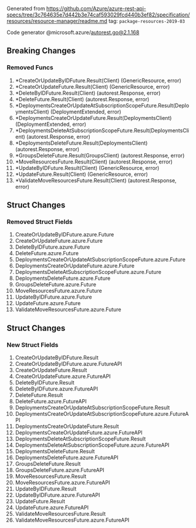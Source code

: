 Generated from https://github.com/Azure/azure-rest-api-specs/tree/3c764635e7d442b3e74caf593029fcd440b3ef82/specification/resources/resource-manager/readme.md tag: `package-resources-2019-03`

Code generator @microsoft.azure/autorest.go@2.1.168

## Breaking Changes

### Removed Funcs

1. *CreateOrUpdateByIDFuture.Result(Client) (GenericResource, error)
1. *CreateOrUpdateFuture.Result(Client) (GenericResource, error)
1. *DeleteByIDFuture.Result(Client) (autorest.Response, error)
1. *DeleteFuture.Result(Client) (autorest.Response, error)
1. *DeploymentsCreateOrUpdateAtSubscriptionScopeFuture.Result(DeploymentsClient) (DeploymentExtended, error)
1. *DeploymentsCreateOrUpdateFuture.Result(DeploymentsClient) (DeploymentExtended, error)
1. *DeploymentsDeleteAtSubscriptionScopeFuture.Result(DeploymentsClient) (autorest.Response, error)
1. *DeploymentsDeleteFuture.Result(DeploymentsClient) (autorest.Response, error)
1. *GroupsDeleteFuture.Result(GroupsClient) (autorest.Response, error)
1. *MoveResourcesFuture.Result(Client) (autorest.Response, error)
1. *UpdateByIDFuture.Result(Client) (GenericResource, error)
1. *UpdateFuture.Result(Client) (GenericResource, error)
1. *ValidateMoveResourcesFuture.Result(Client) (autorest.Response, error)

## Struct Changes

### Removed Struct Fields

1. CreateOrUpdateByIDFuture.azure.Future
1. CreateOrUpdateFuture.azure.Future
1. DeleteByIDFuture.azure.Future
1. DeleteFuture.azure.Future
1. DeploymentsCreateOrUpdateAtSubscriptionScopeFuture.azure.Future
1. DeploymentsCreateOrUpdateFuture.azure.Future
1. DeploymentsDeleteAtSubscriptionScopeFuture.azure.Future
1. DeploymentsDeleteFuture.azure.Future
1. GroupsDeleteFuture.azure.Future
1. MoveResourcesFuture.azure.Future
1. UpdateByIDFuture.azure.Future
1. UpdateFuture.azure.Future
1. ValidateMoveResourcesFuture.azure.Future

## Struct Changes

### New Struct Fields

1. CreateOrUpdateByIDFuture.Result
1. CreateOrUpdateByIDFuture.azure.FutureAPI
1. CreateOrUpdateFuture.Result
1. CreateOrUpdateFuture.azure.FutureAPI
1. DeleteByIDFuture.Result
1. DeleteByIDFuture.azure.FutureAPI
1. DeleteFuture.Result
1. DeleteFuture.azure.FutureAPI
1. DeploymentsCreateOrUpdateAtSubscriptionScopeFuture.Result
1. DeploymentsCreateOrUpdateAtSubscriptionScopeFuture.azure.FutureAPI
1. DeploymentsCreateOrUpdateFuture.Result
1. DeploymentsCreateOrUpdateFuture.azure.FutureAPI
1. DeploymentsDeleteAtSubscriptionScopeFuture.Result
1. DeploymentsDeleteAtSubscriptionScopeFuture.azure.FutureAPI
1. DeploymentsDeleteFuture.Result
1. DeploymentsDeleteFuture.azure.FutureAPI
1. GroupsDeleteFuture.Result
1. GroupsDeleteFuture.azure.FutureAPI
1. MoveResourcesFuture.Result
1. MoveResourcesFuture.azure.FutureAPI
1. UpdateByIDFuture.Result
1. UpdateByIDFuture.azure.FutureAPI
1. UpdateFuture.Result
1. UpdateFuture.azure.FutureAPI
1. ValidateMoveResourcesFuture.Result
1. ValidateMoveResourcesFuture.azure.FutureAPI

